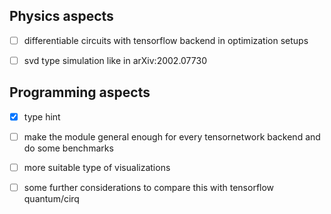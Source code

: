 ## Physics aspects

- [ ] differentiable circuits with tensorflow backend in optimization setups

- [ ] svd type simulation like in arXiv:2002.07730


## Programming aspects

- [x] type hint

- [ ] make the module general enough for every tensornetwork backend and do some benchmarks

- [ ] more suitable type of visualizations

- [ ] some further considerations to compare this with tensorflow quantum/cirq